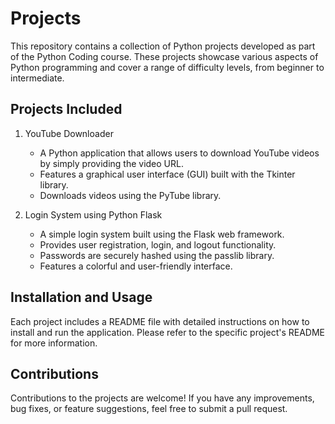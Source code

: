 # Projects
This repository contains a collection of Python projects developed as part of the Python Coding course. These projects showcase various aspects of Python programming and cover a range of difficulty levels, from beginner to intermediate. 

## Projects Included

1. YouTube Downloader
   - A Python application that allows users to download YouTube videos by simply providing the video URL.
   - Features a graphical user interface (GUI) built with the Tkinter library.
   - Downloads videos using the PyTube library.

2. Login System using Python Flask
   - A simple login system built using the Flask web framework.
   - Provides user registration, login, and logout functionality.
   - Passwords are securely hashed using the passlib library.
   - Features a colorful and user-friendly interface.

## Installation and Usage

Each project includes a README file with detailed instructions on how to install and run the application. Please refer to the specific project's README for more information.

## Contributions

Contributions to the projects are welcome! If you have any improvements, bug fixes, or feature suggestions, feel free to submit a pull request.
